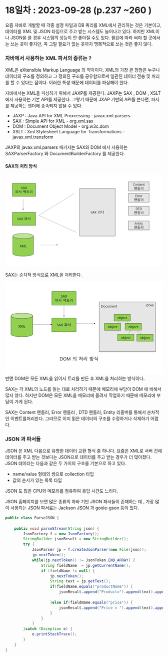 # 18일차 : 2023-09-28 (p.237 ~260 )

요즘 자바로 개발할 때 각종 설정 파일과 DB 쿼리를 XML에서 관리하는 것은 
기본이고, 데이터를 XML 및 JSON 타입으로 주고 받는 시스템도 늘어나고 있다.
하지만 XML이나 JSON을 쓸 경우 시스템의 성능이 안 좋아질 수도 있다.
필요에 따라 써야 할 곳에서는 쓰는 곳이 좋지만, 꼭 그럴 필요가 없는 곳까지
맹목적으로 쓰는 것은 좋지 않다. 


### 자바에서 사용하는 XML 파서의 종류는 ?

XML은 eXtensible Markup Language 의 약자이다. XML의 가장 큰 장점은 
누구나 데이터의 구조를 정의하고 그 정의된 구조를 공유함으로써 일관된 데이터 전송 및
처리를 할 수 있다는 점이다. 이러한 특성 때문에 데이터를 파싱해야 한다.

자바에서는 XML을 파싱하기 위해서 JAXP를 제공한다. JAXP는 SAX , DOM , XSLT
에서 사용하는 기본 API를 제공한다. 그렇기 때문에 JXAP 기반의 API를 
쓴다면, 파서를 제공하는 벤더에 종속되지 않을 수 있다.

- JAXP : Java API for XML Proxcessing - javax.xml.parsers
- SAX : Simple API for XML - org.xml.sax
- DOM : Document Object Model - org.w3c.dom
- XSLT : Xml Stylesheet Language for Transformations - javax.xml.transform

JAXP의 javax.xml.parsers 패키지는 SAX와 DOM 에서 사용하는 
SAXParserFactory 와 DocumentBuilderFactory 를 제공한다.


#### SAX의 처리 방식

![img.png](img.png)

SAX는 순차적 방식으로 XML을 처리한다. 


![img_1.png](img_1.png)
반면 DOM은 모든 XML을 읽어서 트리를 만든 후 XML을 처리하는 방식이다.

SAX는 각 XML의 노드를 읽는 대로 처리하기 때문에 메모리에 부담이 DOM 에 비해서 많지 않다.
하지만 DOM은 모든 XML을 메모리에 올려서 작업하기 때문에 메모리에 
부담이 가게 된다. 

SAX는 Content 핸들러, Error 핸들러 , DTD 핸들러, Entity 리졸버를 통해서
순차적인 이벤트를처리한다. 그러므로 이미 밁은 데이터의 구조를 수정하거나 
삭제하기 어렵다.

### JSON 과 파서들 

JSON 은 XML 다음으로 유명한 데이터 교환 형식 중 하나다. 
요즘은 XML로 서버 간에 데이터를 주고 받는 것보다는 JSON으로 데이터를 주고 받는 경우가 더 많아졌다.
JSON 데이터는 다음과 같은 두 가지의 구조를 기본으로 하고 있다. 

- name/value 형태의 쌍으로 collection 타입
- 값의 순서가 있는 목록 타입

JSON 도 많은 CPU와 메모리를 점유하여 응답 시간도 느리다. 

JSON 홈페이지를 보면 많은 종류의 자바 기반 JSON 파서들이 존재하는 데 , 가장 많이 
사용되는 JSON 파서로는 Jackson JSON 과 goole-gson 등이 있다.

```java
public class ParseJSON {
	
	public void parseStream(String json) {
		JsonFactory f = new JsonFactory();
		StringBuilder jsonResult = new StringBuilder();
		try {
			JsonParser jp = f.createJsonParser(new File(json));
			jp.nextToken();
			while(jp.nextToken() != JsonToken.END_ARRAY) {
				String fieldName  = jp.getCurrentName();
				if (fieldName != null) {
					jp.nextToken();
					String text = jp.getText();
					if(fieldName.equals("productName")) {
						jsonResult.append("Product=").append(text).append("\t");

					}else if(fieldName.equals("price")) {
						jsonResult.append("Price = ").append(text).append("\n");
					}
				}
			}
		}catch (Exception e) {
			e.printStackTrace();
		}
	}
}
```

